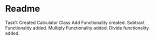# Readme
Task1: Created Calculator Class
Add Functionality created.
Subtract Functionality added.
Multiply Functionality added.
Divide functionality added.
